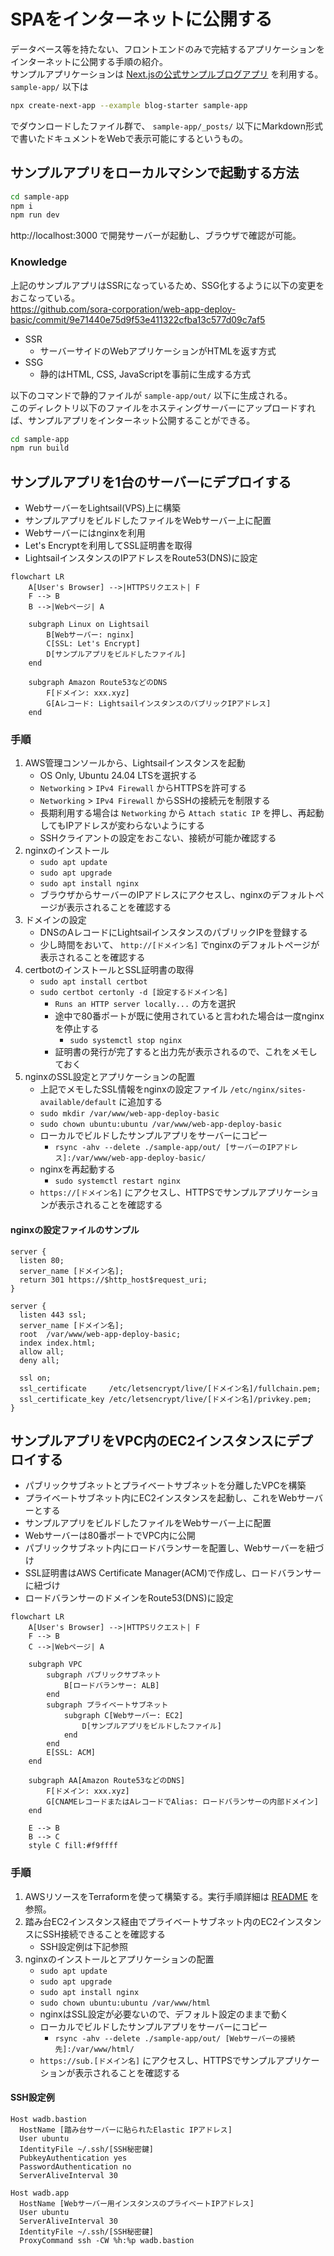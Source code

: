 # SPAをインターネットに公開する

データベース等を持たない、フロントエンドのみで完結するアプリケーションをインターネットに公開する手順の紹介。  
サンプルアプリケーションは [Next.jsの公式サンプルブログアプリ](https://github.com/vercel/next.js/tree/canary/examples/blog-starter) を利用する。  
`sample-app/` 以下は

```bash
npx create-next-app --example blog-starter sample-app
```

でダウンロードしたファイル群で、 `sample-app/_posts/` 以下にMarkdown形式で書いたドキュメントをWebで表示可能にするというもの。

## サンプルアプリをローカルマシンで起動する方法

```bash
cd sample-app
npm i
npm run dev
```

http://localhost:3000 で開発サーバーが起動し、ブラウザで確認が可能。

### Knowledge

上記のサンプルアプリはSSRになっているため、SSG化するように以下の変更をおこなっている。  
https://github.com/sora-corporation/web-app-deploy-basic/commit/9e71440e75d9f53e411322cfba13c577d09c7af5

- SSR
    - サーバーサイドのWebアプリケーションがHTMLを返す方式
- SSG
    - 静的はHTML, CSS, JavaScriptを事前に生成する方式

以下のコマンドで静的ファイルが `sample-app/out/` 以下に生成される。  
このディレクトリ以下のファイルをホスティングサーバーにアップロードすれば、サンプルアプリをインターネット公開することができる。

```bash
cd sample-app
npm run build
```

## サンプルアプリを1台のサーバーにデプロイする

- WebサーバーをLightsail(VPS)上に構築
- サンプルアプリをビルドしたファイルをWebサーバー上に配置
- Webサーバーにはnginxを利用
- Let's Encryptを利用してSSL証明書を取得
- LightsailインスタンスのIPアドレスをRoute53(DNS)に設定

```mermaid
flowchart LR
    A[User's Browser] -->|HTTPSリクエスト| F
    F --> B
    B -->|Webページ| A
    
    subgraph Linux on Lightsail
        B[Webサーバー: nginx]
        C[SSL: Let's Encrypt]
        D[サンプルアプリをビルドしたファイル]
    end
    
    subgraph Amazon Route53などのDNS
        F[ドメイン: xxx.xyz]
        G[Aレコード: LightsailインスタンスのパブリックIPアドレス]
    end
```

### 手順

1. AWS管理コンソールから、Lightsailインスタンスを起動
    - OS Only, Ubuntu 24.04 LTSを選択する 
    - `Networking` > `IPv4 Firewall` からHTTPSを許可する
    - `Networking` > `IPv4 Firewall` からSSHの接続元を制限する
    - 長期利用する場合は `Networking` から `Attach static IP` を押し、再起動してもIPアドレスが変わらないようにする
    - SSHクライアントの設定をおこない、接続が可能か確認する
1. nginxのインストール
    - `sudo apt update`
    - `sudo apt upgrade`
    - `sudo apt install nginx`
    - ブラウザからサーバーのIPアドレスにアクセスし、nginxのデフォルトページが表示されることを確認する
1. ドメインの設定
    - DNSのAレコードにLightsailインスタンスのパブリックIPを登録する
    - 少し時間をおいて、 `http://[ドメイン名]` でnginxのデフォルトページが表示されることを確認する
1. certbotのインストールとSSL証明書の取得
    - `sudo apt install certbot`
    - `sudo certbot certonly -d [設定するドメイン名]`
        - `Runs an HTTP server locally...` の方を選択
        - 途中で80番ポートが既に使用されていると言われた場合は一度nginxを停止する
            - `sudo systemctl stop nginx`
        - 証明書の発行が完了すると出力先が表示されるので、これをメモしておく
1. nginxのSSL設定とアプリケーションの配置
    - 上記でメモしたSSL情報をnginxの設定ファイル `/etc/nginx/sites-available/default` に追加する
    - `sudo mkdir /var/www/web-app-deploy-basic`
    - `sudo chown ubuntu:ubuntu /var/www/web-app-deploy-basic`
    - ローカルでビルドしたサンプルアプリをサーバーにコピー
        - `rsync -ahv --delete ./sample-app/out/ [サーバーのIPアドレス]:/var/www/web-app-deploy-basic/`
    - nginxを再起動する
        - `sudo systemctl restart nginx`
    - `https://[ドメイン名]` にアクセスし、HTTPSでサンプルアプリケーションが表示されることを確認する

#### nginxの設定ファイルのサンプル

```
server {
  listen 80;
  server_name [ドメイン名];
  return 301 https://$http_host$request_uri;
}

server {
  listen 443 ssl;
  server_name [ドメイン名];
  root  /var/www/web-app-deploy-basic;
  index index.html;
  allow all;
  deny all;

  ssl on;
  ssl_certificate     /etc/letsencrypt/live/[ドメイン名]/fullchain.pem;
  ssl_certificate_key /etc/letsencrypt/live/[ドメイン名]/privkey.pem;
}
```

## サンプルアプリをVPC内のEC2インスタンスにデプロイする

- パブリックサブネットとプライベートサブネットを分離したVPCを構築
- プライベートサブネット内にEC2インスタンスを起動し、これをWebサーバーとする
- サンプルアプリをビルドしたファイルをWebサーバー上に配置
- Webサーバーは80番ポートでVPC内に公開
- パブリックサブネット内にロードバランサーを配置し、Webサーバーを紐づけ
- SSL証明書はAWS Certificate Manager(ACM)で作成し、ロードバランサーに紐づけ
- ロードバランサーのドメインをRoute53(DNS)に設定

```mermaid
flowchart LR
    A[User's Browser] -->|HTTPSリクエスト| F
    F --> B
    C -->|Webページ| A
    
    subgraph VPC
        subgraph パブリックサブネット
            B[ロードバランサー: ALB]
        end
        subgraph プライベートサブネット
            subgraph C[Webサーバー: EC2]
                D[サンプルアプリをビルドしたファイル]
            end
        end
        E[SSL: ACM]
    end
    
    subgraph AA[Amazon Route53などのDNS]
        F[ドメイン: xxx.xyz]
        G[CNAMEレコードまたはAレコードでAlias: ロードバランサーの内部ドメイン]
    end

    E --> B
    B --> C
    style C fill:#f9ffff
```

### 手順

1. AWSリソースをTerraformを使って構築する。実行手順詳細は [README](./infra/terraform/README.md) を参照。
1. 踏み台EC2インスタンス経由でプライベートサブネット内のEC2インスタンスにSSH接続できることを確認する
    - SSH設定例は下記参照
1. nginxのインストールとアプリケーションの配置
    - `sudo apt update`
    - `sudo apt upgrade`
    - `sudo apt install nginx`
    - `sudo chown ubuntu:ubuntu /var/www/html`
    - nginxはSSL設定が必要ないので、デフォルト設定のままで動く
    - ローカルでビルドしたサンプルアプリをサーバーにコピー
        - `rsync -ahv --delete ./sample-app/out/ [Webサーバーの接続先]:/var/www/html/`
    - `https://sub.[ドメイン名]` にアクセスし、HTTPSでサンプルアプリケーションが表示されることを確認する

#### SSH設定例

```
Host wadb.bastion
  HostName [踏み台サーバーに貼られたElastic IPアドレス]
  User ubuntu
  IdentityFile ~/.ssh/[SSH秘密鍵]
  PubkeyAuthentication yes
  PasswordAuthentication no
  ServerAliveInterval 30

Host wadb.app
  HostName [Webサーバー用インスタンスのプライベートIPアドレス]
  User ubuntu
  ServerAliveInterval 30
  IdentityFile ~/.ssh/[SSH秘密鍵]
  ProxyCommand ssh -CW %h:%p wadb.bastion
```